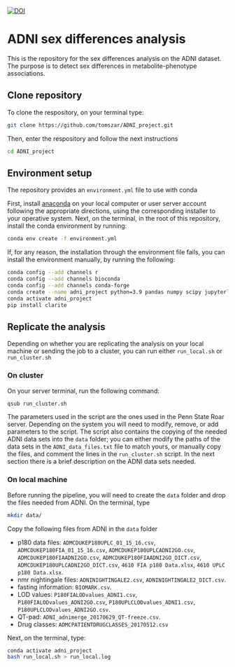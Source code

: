 [![DOI](https://zenodo.org/badge/DOI/10.5281/zenodo.5527184.svg)](https://doi.org/10.5281/zenodo.5527184)

# ADNI sex differences analysis

This is the repository for the sex differences analysis on the ADNI dataset.
The purpose is to detect sex differences in metabolite-phenotype associations.

## Clone repository

To clone the respository, on your terminal type:

```bash
git clone https://github.com/tomszar/ADNI_project.git
```

Then, enter the respository and follow the next instructions

```bash
cd ADNI_project
```

## Environment setup

The repository provides an `environment.yml` file to use with conda

First, install [anaconda](https://www.anaconda.com/products/individual) on your local computer or user server account following the appropriate directions, using the corresponding installer to your operative system.
Next, on the terminal, in the root of this repository, install the conda environment by running:

```bash
conda env create -f environment.yml
```

If, for any reason, the installation through the environment file fails, you can install the environment manually, by running the following:

```bash
conda config --add channels r
conda config --add channels bioconda
conda config --add channels conda-forge
conda create --name adni_project python=3.9 pandas numpy scipy jupyterlab statsmodels scikit-learn pingouin r-base r-wgcna r-dplyr
conda activate adni_project
pip install clarite
```

## Replicate the analysis

Depending on whether you are replicating the analysis on your local machine or sending the job to a cluster, you can run either `run_local.sh` or `run_cluster.sh`

### On cluster

On your server terminal, run the following command:

```bash
qsub run_cluster.sh
```

The parameters used in the script are the ones used in the Penn State Roar server.
Depending on the system you will need to modify, remove, or add parameters to the script.
The script also contains the copying of the needed ADNI data sets into the `data` folder; you can either modify the paths of the data sets in the `ADNI_data_files.txt` file to match yours, or manually copy the files, and comment the lines in the `run_cluster.sh` script.
In the next section there is a brief description on the ADNI data sets needed.

### On local machine

Before running the pipeline, you will need to create the `data` folder and drop the files needed from ADNI.
On the terminal, type

```bash
mkdir data/
```

Copy the following files from ADNI in the `data` folder

- p180 data files: `ADMCDUKEP180UPLC_01_15_16.csv`, `ADMCDUKEP180FIA_01_15_16.csv`, `ADMCDUKEP180UPLCADNI2GO.csv`, `ADMCDUKEP180FIAADNI2GO.csv`, `ADMCDUKEP180FIAADNI2GO_DICT.csv`, `ADMCDUKEP180UPLCADNI2GO_DICT.csv`, `4610 FIA p180 Data.xlsx`, `4610 UPLC p180 Data.xlsx`.
- nmr nightingale files: `ADNINIGHTINGALE2.csv`, `ADNINIGHTINGALE2_DICT.csv`.
- fasting information: `BIOMARK.csv`.
- LOD values: `P180FIALODvalues_ADNI1.csv`, `P180FIALODvalues_ADNI2GO.csv`, `P180UPLCLODvalues_ADNI1.csv`, `P180UPLCLODvalues_ADNI2GO.csv`.
- QT-pad: `ADNI_adnimerge_20170629_QT-freeze.csv`.
- Drug classes: `ADMCPATIENTDRUGCLASSES_20170512.csv`

Next, on the terminal, type:

```bash
conda activate adni_project
bash run_local.sh > run_local.log
```

